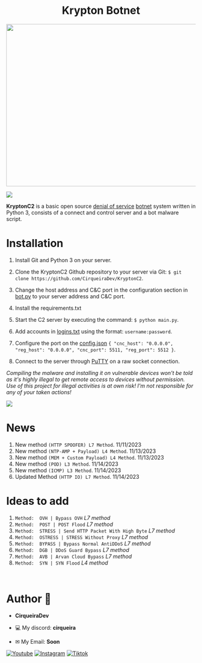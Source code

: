 <h1 align="center">Krypton Botnet</h1>

<p align="center">
    <img width="720" height=430" src="https://github.com/CirqueiraDev/KryptonC2/assets/118860604/7bab743a-1af4-4d48-9425-b2037808fc86">
</p>

<img src="https://user-images.githubusercontent.com/73097560/115834477-dbab4500-a447-11eb-908a-139a6edaec5c.gif"><br>

 **KryptonC2** is a basic open source [denial of service](https://en.wikipedia.org/wiki/Denial-of-service_attack) [botnet](https://en.wikipedia.org/wiki/Botnet) system written in Python 3, consists of a connect and control server and a bot malware script.

# Installation
1. Install Git and Python 3 on your server.
2. Clone the KryptonC2 Github repository to your server via Git: `$ git clone https://github.com/CirqueiraDev/KryptonC2`.
3. Change the host address and C&C port in the configuration section in [bot.py](src/Payload/bot.py) to your server address and C&C port.
4. Install the requirements.txt
5. Start the C2 server by executing the command: `$ python main.py`.
6. Add accounts in [logins.txt](/src/logins.txt) using the format: `username:password`.
7. Configure the port on the [config.json](/src/config.json) `{
"cnc_host": "0.0.0.0",
  "reg_host": "0.0.0.0",
  "cnc_port": 5511,
  "reg_port": 5512
}`.

8. Connect to the server through [PuTTY](https://www.putty.org/) on a raw socket connection.

*Compiling the malware and installing it on vulnerable devices won't be told as it's highly illegal to get remote access to devices without permission. Use of this project for illegal activities is at own risk! I'm not responsible for any of your taken actions!*

<img src="https://user-images.githubusercontent.com/73097560/115834477-dbab4500-a447-11eb-908a-139a6edaec5c.gif"><br>

# News
1. New method  `(HTTP SPOOFER) L7 Method`. 11/11/2023
2. New method  `(NTP-AMP + Payload) L4 Method`. 11/13/2023
3. New method  `(MEM + Custom Payload) L4 Method`. 11/13/2023
4. New method  `(POD) L3 Method`. 11/14/2023
5. New method  `(ICMP) L3 Method`. 11/14/2023
6. Updated Method  `(HTTP IO) L7 Method`. 11/14/2023

# Ideas to add
1. `Method:  OVH | Bypass OVH` *L7 method*
2. `Method:  POST | POST Flood` *L7 method*
3. `Method:  STRESS | Send HTTP Packet With High Byte` *L7 method*
4. `Method:  OSTRESS | STRESS Without Proxy` *L7 method*
5. `Method:  BYPASS | Bypass Normal AntiDDoS` *L7 method*
6. `Method:  DGB | DDoS Guard Bypass` *L7 method*
7. `Method:  AVB | Arvan Cloud Bypass` *L7 method*
8. `Method:  SYN | SYN Flood` *L4 method*

<br>

<h1>Author 👑</h1>

- **CirqueiraDev**

- 💻 My discord: **cirqueira**
- ✉ My Email: **Soon**
<div>
    
  [![Youtube](https://img.shields.io/badge/YouTube-FF0000?style=for-the-badge&logo=youtube&logoColor=white)](https://www.youtube.com/@cirqueiradev)
  [![Instagram](https://img.shields.io/badge/Instagram-E4405F?style=for-the-badge&logo=instagram&logoColor=white)](https://www.instagram.com/cirqueira.lol/)
  [![Tiktok](https://img.shields.io/badge/TikTok-000000?style=for-the-badge&logo=tiktok&logoColor=white)](https://tiktok.com/@cirqueiradev)
</div>
